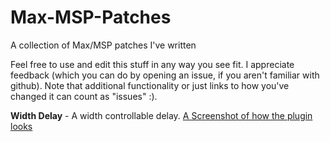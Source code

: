 Max-MSP-Patches
===============

A collection of Max/MSP patches I've written

Feel free to use and edit this stuff in any way you see fit.  I appreciate feedback (which you can do by opening an issue, if you aren't familiar with github).  Note that additional functionality or just links to how you've changed it can count as "issues" :).

**Width Delay** - A width controllable delay.
[A Screenshot of how the plugin looks](http://i.imgur.com/npP8oiI.png)
